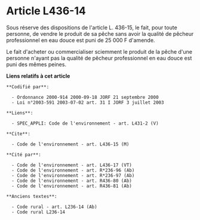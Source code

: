 # Article L436-14

Sous réserve des dispositions de l'article L. 436-15, le fait, pour toute personne, de vendre le produit de sa pêche sans
avoir la qualité de pêcheur professionnel en eau douce est puni de 25 000 F d'amende.

Le fait d'acheter ou commercialiser sciemment le produit de la pêche d'une personne n'ayant pas la qualité de pêcheur
professionnel en eau douce est puni des mêmes peines.

**Liens relatifs à cet article**

	**Codifié par**:

	  - Ordonnance 2000-914 2000-09-18 JORF 21 septembre 2000
	  - Loi n°2003-591 2003-07-02 art. 31 I JORF 3 juillet 2003

	**Liens**:

	  - SPEC_APPLI: Code de l'environnement - art. L431-2 (V)

	**Cite**:

	  - Code de l'environnement - art. L436-15 (M)

	**Cité par**:

	  - Code de l'environnement - art. L436-17 (VT)
	  - Code de l'environnement - art. R*236-96 (Ab)
	  - Code de l'environnement - art. R*236-97 (Ab)
	  - Code de l'environnement - art. R436-80 (Ab)
	  - Code de l'environnement - art. R436-81 (Ab)

	**Anciens textes**:

	  - Code rural - art. L236-14 (Ab)
	  - Code rural L236-14
